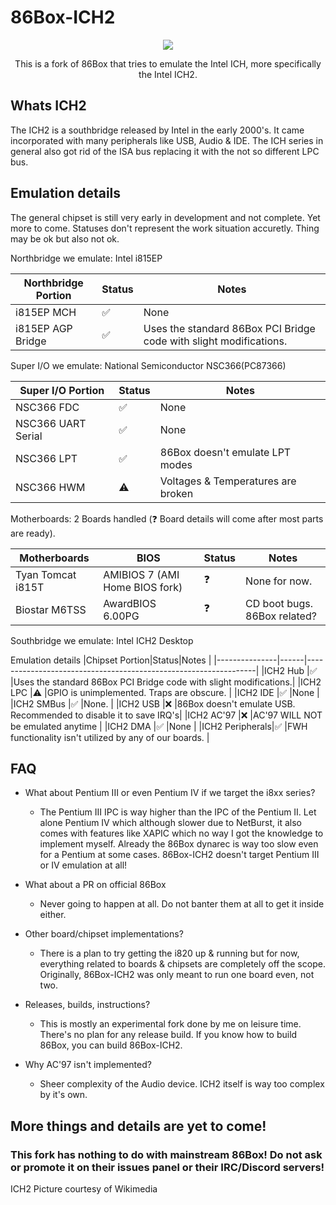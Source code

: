 <h1>86Box-ICH2</h1>


<p align="center"><img src="https://upload.wikimedia.org/wikipedia/commons/thumb/a/ab/Intel_ICH2.jpg/240px-Intel_ICH2.jpg"></p>

<p align="center">This is a fork of 86Box that tries to emulate the Intel ICH, more specifically the Intel ICH2.</p>

<h2>Whats ICH2</h2>
The ICH2 is a southbridge released by Intel in the early 2000's. It came incorporated with many peripherals like USB, Audio & IDE. The ICH series in general also got rid of the ISA bus replacing it with the not so different LPC bus.

<h2>Emulation details</h2>
The general chipset is still very early in development and not complete. Yet more to come. Statuses don't represent the work situation accuretly. Thing may be ok but also not ok.

Northbridge we emulate: Intel i815EP

|Northbridge Portion|Status|Notes                                                             |
|-------------------|------|------------------------------------------------------------------|
|i815EP MCH         |✅   |None                                                              |
|i815EP AGP Bridge  |✅   |Uses the standard 86Box PCI Bridge code with slight modifications.|

Super I/O we emulate: National Semiconductor NSC366(PC87366)

|Super I/O Portion|Status|Notes                             |
|-----------------|------|----------------------------------|
|NSC366 FDC        |✅   |None                              |
|NSC366 UART Serial|✅   |None                              |
|NSC366 LPT        |✅   |86Box doesn't emulate LPT modes   |
|NSC366 HWM        |⚠️   |Voltages & Temperatures are broken|

Motherboards: 2 Boards handled (❓ Board details will come after most parts are ready).

|Motherboards     |BIOS                          |Status|Notes                       |
|-----------------|------------------------------|------|----------------------------|
|Tyan Tomcat i815T|AMIBIOS 7 (AMI Home BIOS fork)|❓   |None for now.               |
|Biostar M6TSS    |AwardBIOS 6.00PG              |❓   |CD boot bugs. 86Box related?|

Southbridge we emulate: Intel ICH2 Desktop

Emulation details
|Chipset Portion|Status|Notes                                                            |
|---------------|------|-----------------------------------------------------------------|
|ICH2 Hub       |✅   |Uses the standard 86Box PCI Bridge code with slight modifications.|
|ICH2 LPC       |⚠️   |GPIO is unimplemented. Traps are obscure.                         |
|ICH2 IDE       |✅   |None                                                              |
|ICH2 SMBus     |✅   |None.                                                             |
|ICH2 USB       |❌   |86Box doesn't emulate USB. Recommended to disable it to save IRQ's|
|ICH2 AC'97     |❌   |AC'97 WILL NOT be emulated anytime                                |
|ICH2 DMA       |✅   |None                                                              |
|ICH2 Peripherals|✅  |FWH functionality isn't utilized by any of our boards.            |

<h2>FAQ</h2>

* What about Pentium III or even Pentium IV if we target the i8xx series?
    - The Pentium III IPC is way higher than the IPC of the Pentium II. Let alone Pentium IV which although slower due to NetBurst, it also comes with features like XAPIC which no way I got the knowledge to implement myself. Already the 86Box dynarec is way too slow even for a Pentium at some cases. 86Box-ICH2 doesn't target Pentium III or IV emulation at all!

* What about a PR on official 86Box
    - Never going to happen at all. Do not banter them at all to get it inside either.

* Other board/chipset implementations?
    - There is a plan to try getting the i820 up & running but for now, everything related to boards & chipsets are completely off the scope. Originally, 86Box-ICH2 was only meant to run one board even, not two.

* Releases, builds, instructions?
    - This is mostly an experimental fork done by me on leisure time. There's no plan for any release build. If you know how to build 86Box, you can build 86Box-ICH2.

* Why AC'97 isn't implemented?
    - Sheer complexity of the Audio device. ICH2 itself is way too complex by it's own.

<h2>More things and details are yet to come!</h2>
<h3>This fork has nothing to do with mainstream 86Box! Do not ask or promote it on their issues panel or their IRC/Discord servers!</h3>
ICH2 Picture courtesy of Wikimedia